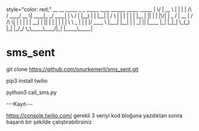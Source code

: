 

                          
<html>
<head>
    
</head>
<body>
   style="color: red;"
        __  __ _____      _    _          _____ ____  ______ _____ _____ 
       |  \/  |  __ \    | |  | |   /\   / ____/ __ \|  ____|_   _/ ____|
       | \  / | |__) |   | |__| |  /  \ | |   | |  | | |__    | || |     
       | |\/| |  _  /    |  __  | / /\ \| |   | |  | |  __|   | || |     
       | |  | | | \ \ _  | |  | |/ ____ \ |___| |__| | |     _| || |____ 
       |_|  |_|_|  \_(_) |_|  |_/_/    \_\_____\____/|_|    |_____\_____|
                                                                          
                                                                          
    
</body>
</html>
                                        



# sms_sent

git clone https://github.com/onurkemerli/sms_sent.git

pip3 install twilio

python3 call_sms.py

---Kayıt---

https://console.twilio.com/
gerekli 3 veriyi kod bloğuna yazdıktan sonra başarılı bir şekilde çalıştırabilirsiniz
